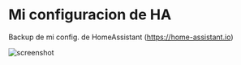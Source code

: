 # Mi configuracion de HA

Backup de mi config. de HomeAssistant (https://home-assistant.io)

![screenshot](https://raw.githubusercontent.com/danichispa/hass/master/screenshot.png)
